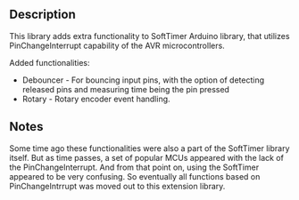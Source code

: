 ## Description ##

This library adds extra functionality to SoftTimer Arduino library, that utilizes PinChangeInterrupt capability of the AVR microcontrollers.

Added functionalities:
- Debouncer - For bouncing input pins, with the option of detecting released pins and measuring time being the pin pressed
- Rotary - Rotary encoder event handling.

## Notes ##

Some time ago these functionalities were also a part of the SoftTimer library itself. But as time passes, a set of popular MCUs appeared with the lack of the PinChangeInterrupt. And from that point on, using the SoftTimer appeared to be very confusing. So eventually all functions based on PinChangeIntrrupt was moved out to this extension library.
